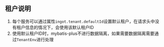 ## 租户说明

 1. 每个服务可以通过属性`ingot.tenant.defaultId`设置默认租户，在请求头中没有租户信息的情况下，会使用该默认租户ID
 2. 使用默认租户ID时，mybatis-plus不进行数据隔离，如果需要数据隔离需要通过`TenantEnv`进行处理 